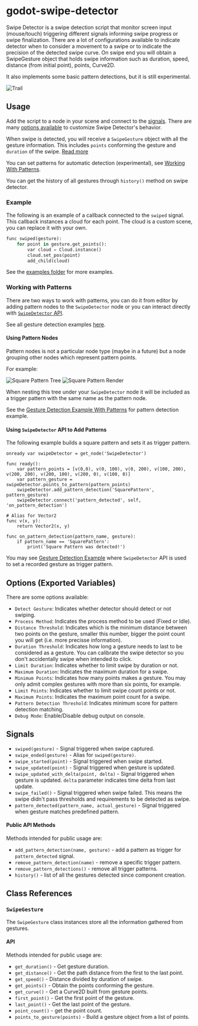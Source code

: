 # godot-swipe-detector
Swipe Detector is a swipe detection script that monitor screen input 
(mouse/touch) triggering different signals informing swipe progress 
or swipe finalization. There are a lot of configurations available 
to indicate detector when to consider a movement to a swipe or to 
indicate the precision of the detected swipe curve. On swipe end you 
will obtain a ﻿SwipeGesture﻿ object that holds swipe information such 
as duration, speed, distance (from initial point), points, Curve2D. 

It also implements some basic pattern detections, but it is still
experimental.

![Trail](https://github.com/arypbatista/godot-swipe-detector/blob/master/docs/trail.png?raw=true)

## Usage

Add the script to a node in your scene and connect to the [signals](#signals).
There are many [options available](#options-exported-variables) to customize Swipe Detector's behavior.

When swipe is detected, you will receive a `SwipeGesture` object with all
the gesture information. This includes `points` conforming the gesture
and `duration` of the swipe. [Read more](#swipegesture)

You can set patterns for automatic detection (experimental), see [Working With Patterns](#working-with-patterns).

You can get the history of all gestures through `history()` method on swipe
detector.

### Example

The following is an example of a callback connected to the `swiped` signal.
This callback instances a cloud for each point. The cloud is a custom scene,
you can replace it with your own.

```py
func swiped(gesture):
	for point in gesture.get_points():
		var cloud = Cloud.instance()
		cloud.set_pos(point)
		add_child(cloud)
```

See the [examples folder](./examples) for more examples.

### Working with Patterns

There are two ways to work with patterns, you can do it from editor by adding pattern nodes
to the `SwipeDetector` node or you can interact directly with [`SwipeDetector` API](#public-api-methods).

See all gesture detection examples [here](./examples/gesture-detection/).

#### Using Pattern Nodes

Pattern nodes is not a particular node type (maybe in a future) but a node grouping other nodes which
represent pattern points.

For example:

![Square Pattern Tree](https://github.com/arypbatista/godot-swipe-detector/blob/master/docs/square-pattern-tree.png?raw=true) 
![Square Pattern Render](https://github.com/arypbatista/godot-swipe-detector/blob/master/docs/square-pattern-render.png?raw=true)

When nesting this tree under your `SwipeDetector` node it will be included as a trigger pattern with the same name as the pattern node.

See the [Gesture Detection Example With Patterns](./examples/gesture-detection/GestureDetectionExample.tscn) for pattern detection example.

#### Using `SwipeDetector` API to Add Patterns

The following example builds a square pattern and sets it as trigger pattern.

```
onready var swipeDetector = get_node('SwipeDetector')

func ready():
    var pattern_points = [v(0,0), v(0, 100), v(0, 200), v(100, 200), v(200, 200), v(200, 100), v(200, 0), v(100, 0)]
    var pattern_gesture = swipeDetector.points_to_pattern(pattern_points)
    swipeDetector.add_pattern_detection('SquarePattern', pattern_gesture)
    swipeDetector.connect('pattern_detected', self, 'on_pattern_detection')

# Alias for Vector2
func v(x, y):
    return Vector2(x, y)

func on_pattern_detection(pattern_name, gesture):
    if pattern_name == 'SquarePattern':
        print('Square Pattern was detected!')

```

You may see [Gesture Detection Example](./examples/gesture-detection/GestureDetectionExample.tscn) where `SwipeDetector` API is used
to set a recorded gesture as trigger pattern.



## Options (Exported Variables)

There are some options available:

- `Detect Gesture`: Indicates whether detector should detect or not swiping.
- `Process Method`: Indicates the process method to be used (Fixed or Idle).
- `Distance Threshold`: Indicates which is the minimum distance between two 
points on the gesture, smaller this number, bigger the point count you will get
(i.e. more precisse information).
- `Duration Threshold`: Indicates how long a gesture needs to last to be 
considered as a gesture. You can calibrate the swipe detector so you don't 
accidentally swipe when intended to click.
- `Limit Duration`: Indicates whether to limit swipe by duration or not.
- `Maximum Duration`: Indicates the maximum duration for a swipe.
- `Minimum Points`: Indicates how many points makes a gesture. You may only 
admit complex gestures with more than six points, for example.
- `Limit Points`: Indicates whether to limit swipe count points or not.
- `Maximum Points`: Indicates the maximum point count for a swipe.
- `Pattern Detection Threshold`: Indicates minimum score for pattern detection matching.
- `Debug Mode`: Enable/Disable debug output on console.


## Signals

- `swiped(gesture)` - Signal triggered when swipe captured.
- `swipe_ended(gesture)` - Alias for `swiped(gesture)`.
- `swipe_started(point)` - Signal triggered when swipe started.
- `swipe_updated(point)` - Signal triggered when gesture is updated.
- `swipe_updated_with_delta(point, delta)` - Signal triggered when gesture is updated. `delta` parameter indicates time delta from last update.
- `swipe_failed()` - Signal triggered when swipe failed. This means the swipe didn't pass thresholds and requirements to be detected as swipe.
- `pattern_detected(pattern_name, actual_gesture)` - Signal triggered when gesture matches predefined pattern.


#### Public API Methods

Methods intended for public usage are:

- `add_pattern_detection(name, gesture)` - add a pattern as trigger for `pattern_detected` signal.
- `remove_pattern_detection(name)` - remove a specific trigger pattern.
- `remove_pattern_detections()` - remove all trigger patterns.
- `history()` - list of all the gestures detected since component creation.


## Class References

### `SwipeGesture`

The `SwipeGesture` class instances store all the information gathered from gestures.

#### API

Methods intended for public usage are:

- `get_duration()` - Get gesture duration.
- `get_distance()` - Get the path distance from the first to the last point.
- `get_speed()` - Distance divided by duration of swipe.
- `get_points()` - Obtain the points conforming the gesture.
- `get_curve()` - Get a Curve2D built from gesture points.
- `first_point()` - Get the first point of the gesture.
- `last_point()` - Get the last point of the gesture.
- `point_count()` - get the point count.
- `points_to_gesture(points)` - Build a gesture object from a list of points.
